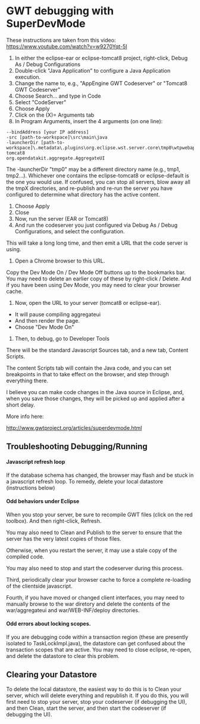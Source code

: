 # GWT debugging with SuperDevMode

These instructions are taken from this video:  https://www.youtube.com/watch?v=w9270Yqt-5I

1. In either the eclipse-ear or eclipse-tomcat8 project,
right-click, Debug As / Debug Configurations
1. Double-click "Java Application" to configure a Java Application execution.
1. Change the name to, e.g., "AppEngine GWT Codeserver" or "Tomcat8 GWT Codeserver"
1. Choose Search... and type in Code
1. Select "CodeServer"
1. Choose Apply
1. Click on the (X)= Arguments tab
1. In Program Arguments, insert the 4 arguments (on one line):

```
--bindAddress [your IP address]
-src [path-to-workspace]\src\main\java
-launcherDir [path-to-workspace]\.metadata\.plugins\org.eclipse.wst.server.core\tmp0\wtpwebapps\eclipse-tomcat8
org.opendatakit.aggregate.AggregateUI
```

The -launcherDir "tmp0" may be a different directory name (e.g., tmp1, tmp2...).
Whichever one contains the eclipse-tomcat8 or eclipse-default is the one you would use.
If confused, you can stop all servers, blow away all the tmpX directories, and re-publish
and re-run the server you have configured to determine what directory has the active content.

1. Choose Apply
1. Close
1. Now, run the server (EAR or Tomcat8)
1. And run the codeserver you just configured via Debug As / Debug Configurations, and select the configuration.

This will take a long long time, and then emit a URL that the code server is using.

1. Open a Chrome browser to this URL.

Copy the Dev Mode On / Dev Mode Off buttons up to the bookmarks bar.
You may need to delete an earlier copy of these by right-click / Delete.
And if you have been using Dev Mode, you may need to clear your browser cache.

1. Now, open the URL to your server (tomcat8 or eclipse-ear).
  - It will pause compiling aggregateui
  - And then render the page.
  - Choose "Dev Mode On"
1. Then, to debug, go to Developer Tools

There will be the standard Javascript Sources tab, and a new tab, Content Scripts.

The content Scripts tab will contain the Java code, and you can set breakpoints in that
to take effect on the browser, and step through everything there.

I believe you can make code changes in the Java source in Eclipse, and, when you
save those changes, they will be picked up and applied after a short delay.

More info here:

http://www.gwtproject.org/articles/superdevmode.html

## Troubleshooting Debugging/Running

#### Javascript refresh loop

If the database schema has changed, the browser may flash
and be stuck in a javascript refresh loop.  To remedy,
delete your local datastore (instructions below)

#### Odd behaviors under Eclipse

When you stop your server, be sure to recompile GWT files
(click on the red toolbox). And then right-click, Refresh.

You may also need to Clean and Publish to the server to
ensure that the server has the very latest copies of those
files.

Otherwise, when you restart the server, it may use a stale
copy of the compiled code.

You may also need to stop and start the codeserver during this
process.

Third, periodically clear your browser cache to force a complete
re-loading of the clientside javascript.

Fourth, if you have moved or changed client interfaces, you
may need to manually browse to the war diretory and delete
the contents of the war/aggregateui and war/WEB-INF/deploy
directories.

#### Odd errors about locking scopes.

If you are debugging code within a transaction
region (these are presently isolated to TaskLockImpl.java),
the datastore can get confused about the transaction scopes
that are active.  You may need to close eclipse, re-open,
and delete the datastore to clear this problem.

## Clearing your Datastore

To delete the local datastore, the easiest way to do this is to
Clean your server, which will delete everything and republish it.
If you do this, you will first need to stop your server, stop
your codeserver (if debugging the UI), and then Clean, start the
server, and then start the codeserver (if debugging the UI).

